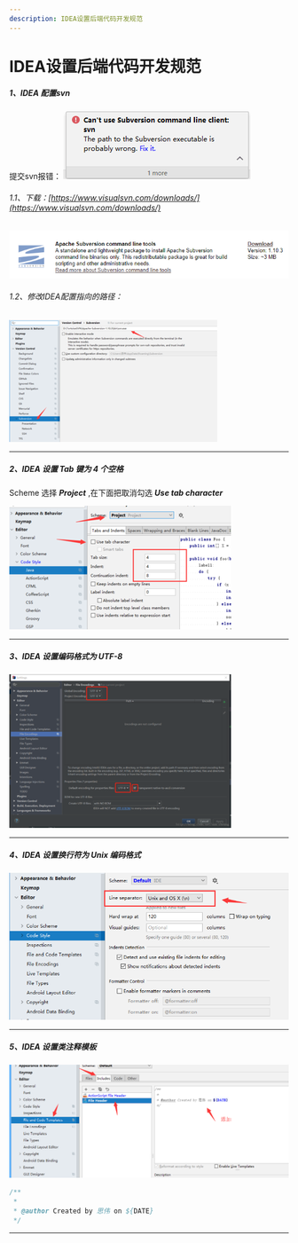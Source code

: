 ```yaml
---
description: IDEA设置后端代码开发规范
---
```


# IDEA设置后端代码开发规范

##### 1、IDEA 配置svn
提交svn报错：
![](../assets/jianshu/2743275-ef2b3fcbeb66c50b.png)

###### 1.1、下载：[https://www.visualsvn.com/downloads/](https://www.visualsvn.com/downloads/)

![](../assets/jianshu/2743275-44ad2e9c56003729.png)

###### 1.2、修改IDEA配置指向的路径：

![](../assets/jianshu/2743275-42eacfa5fcf4012b.png)

----
##### 2、IDEA 设置 Tab 键为 4 个空格
Scheme 选择 ***Project*** ,在下面把取消勾选  ***Use tab character***

![](../assets/jianshu/2743275-206f9205699535f0.png)

----
##### 3、IDEA 设置编码格式为 UTF-8

![](../assets/jianshu/2743275-7552ebdc7e6ca13a.png)

----
##### 4、IDEA 设置换行符为 Unix 编码格式

![](../assets/jianshu/2743275-753b9ab5b4add45a.png)

----
##### 5、IDEA 设置类注释模板

![](../assets/jianshu/2743275-5dc31e3d9d0a461e.png)

```java
/**
 * 
 * @author Created by 思伟 on ${DATE}
 */
```
----
